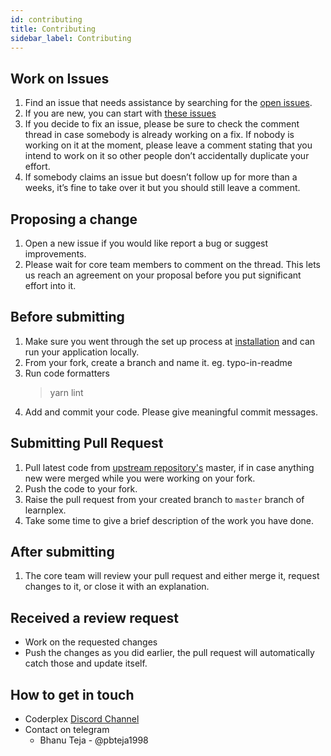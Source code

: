 ```yaml
---
id: contributing
title: Contributing
sidebar_label: Contributing
---
```


## Work on Issues
1. Find an issue that needs assistance by searching for the [open issues](https://github.com/coderplex/learnplex/issues).
1. If you are new, you can start with [these issues](https://github.com/coderplex/learnplex/issues?q=is%3Aopen+is%3Aissue+label%3A%22good+first+issue%22)
1. If you decide to fix an issue, please be sure to check the comment thread in case somebody is already working on a fix. 
   If nobody is working on it at the moment, please leave a comment stating that you intend to work on it so other people 
   don’t accidentally duplicate your effort.
1. If somebody claims an issue but doesn’t follow up for more than a weeks, it’s fine to take over it but you should
   still leave a comment.

## Proposing a change
1. Open a new issue if you would like report a bug or suggest improvements.
1. Please wait for core team members to comment on the thread. This lets us reach an agreement on your proposal before
   you put significant effort into it.

## Before submitting
1. Make sure you went through the set up process at [installation](/docs/installation) and can run your application locally.
1. From your fork, create a branch and name it. eg. typo-in-readme
1. Run code formatters
   > yarn lint
1. Add and commit your code. Please give meaningful commit messages.

## Submitting Pull Request
1. Pull latest code from [upstream repository's](https://help.github.com/en/github/collaborating-with-issues-and-pull-requests/merging-an-upstream-repository-into-your-fork) master, if in case anything new were merged while you were working on your fork.
1. Push the code to your fork.
1. Raise the pull request from your created branch to `master` branch of learnplex.
1. Take some time to give a brief description of the work you have done.

## After submitting
1. The core team will review your pull request and either merge it, request changes to it, or close it with an explanation.

## Received a review request
- Work on the requested changes
- Push the changes as you did earlier, the pull request will automatically catch those and update itself.

## How to get in touch
- Coderplex [Discord Channel](https://discord.gg/dVnQ2Gf)
- Contact on telegram
    - Bhanu Teja - @pbteja1998
